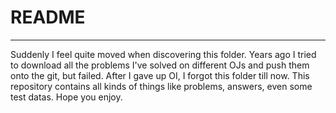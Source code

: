 # README
-----
Suddenly I feel quite moved when discovering this folder. Years ago I tried to download all the problems I've solved on different OJs and push them onto the git, but failed. After I gave up OI, I forgot this folder till now. This repository contains all kinds of things like problems, answers, even some test datas. Hope you enjoy.

